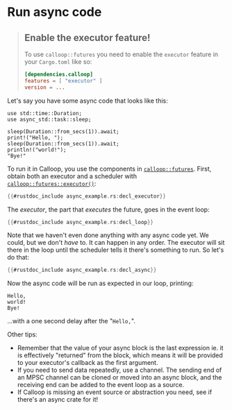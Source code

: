 # Run async code

> ## Enable the executor feature!
> 
> To use `calloop::futures` you need to enable the `executor` feature in your `Cargo.toml` like so:
> 
> ```toml
> [dependencies.calloop]
> features = [ "executor" ]
> version = ...

Let's say you have some async code that looks like this:

```rust,noplayground
use std::time::Duration;
use async_std::task::sleep;

sleep(Duration::from_secs(1)).await;
print!("Hello, ");
sleep(Duration::from_secs(1)).await;
println!("world!");
"Bye!"
```

To run it in Calloop, you use the components in [`calloop::futures`](api/calloop/futures/). First, obtain both an executor and a scheduler with [`calloop::futures::executor()`](api/calloop/futures/fn.executor.html):

```rust
{{#rustdoc_include async_example.rs:decl_executor}}
```

The *executor*, the part that *executes* the future, goes in the event loop:

```rust
{{#rustdoc_include async_example.rs:decl_loop}}
```

Note that we haven't even done anything with any async code yet. We could, but we don't *have* to. It can happen in any order. The executor will sit there in the loop until the scheduler tells it there's something to run. So let's do that:

```rust
{{#rustdoc_include async_example.rs:decl_async}}
```

Now the async code will be run as expected in our loop, printing:

    Hello,
    world!
    Bye!

...with a one second delay after the "`Hello,`".

Other tips:

- Remember that the value of your async block is the last expression ie. it is effectively "returned" from the block, which means it will be provided to your executor's callback as the first argument.
- If you need to send data repeatedly, use a channel. The sending end of an MPSC channel can be cloned or moved into an async block, and the receiving end can be added to the event loop as a source.
- If Calloop is missing an event source or abstraction you need, see if there's an async crate for it!